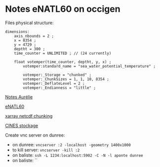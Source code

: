 # Notes eNATL60 on occigen

Files physical structure:

```
dimensions:
	axis_nbounds = 2 ;
	x = 8354 ;
	y = 4729 ;
	deptht = 300 ;
	time_counter = UNLIMITED ; // (24 currently)

	float votemper(time_counter, deptht, y, x) ;
		votemper:standard_name = "sea_water_potential_temperature" ;

		votemper:_Storage = "chunked" ;
		votemper:_ChunkSizes = 1, 1, 10, 8354 ;
		votemper:_DeflateLevel = 2 ;
		votemper:_Endianness = "little" ;

```

[Notes Aurélie](https://github.com/auraoupa/scripts-occigen-for-Arne)

[eNATL60](https://github.com/ocean-next/eNATL60/blob/master/02_experiment-setup.md)

[xarray netcdf chunking](https://github.com/pydata/xarray/issues/1440)

[CINES stockage](https://www.cines.fr/calcul/organisation-des-espaces-de-donnees/espaces-de-donnees-quotas-disques-restaurations-de-fichiers/)

Create vnc server on dunree:

- on dunree: `vncserver :2 -localhost -geometry 1400x1000`
- to kill server: `vncserver -kill :2`
- on baliste: `ssh -L 1234:localhost:5902 -C -N -l aponte dunree`
- on baliste: ``
